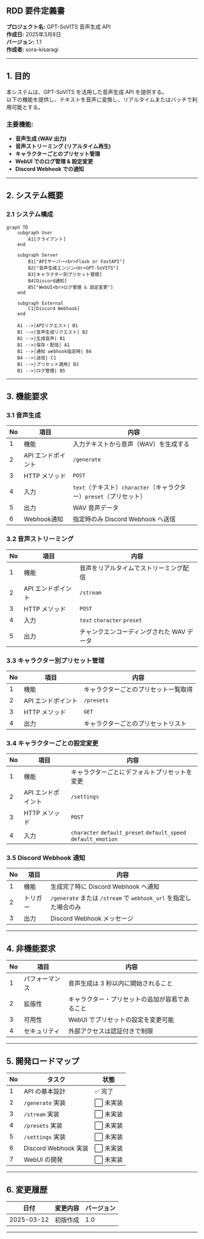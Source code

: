 ## **RDD 要件定義書**  
**プロジェクト名:** GPT-SoVITS 音声生成 API  
**作成日:** 2025年3月8日  
**バージョン:** 1.1  
**作成者:** sora-kisaragi  

---

## **1. 目的**  
本システムは、GPT-SoVITS を活用した音声生成 API を提供する。  
以下の機能を提供し、テキストを音声に変換し、リアルタイムまたはバッチで利用可能とする。  

### **主要機能:**  
- **音声生成 (WAV 出力)**  
- **音声ストリーミング (リアルタイム再生)**  
- **キャラクターごとのプリセット管理**  
- **WebUI でのログ管理 & 設定変更**  
- **Discord Webhook での通知**  

---

## **2. システム概要**  

### **2.1 システム構成**
```mermaid
graph TD
    subgraph User
        A1[クライアント]
    end

    subgraph Server
        B1["APIサーバー<br>Flask or FastAPI"]
        B2["音声生成エンジン<br>GPT-SoVITS"]
        B3[キャラクター別プリセット管理]
        B4[Discord通知]
        B5["WebUI<br>ログ管理 & 設定変更"]
    end

    subgraph External
        C1[Discord Webhook]
    end

    A1 -->|APIリクエスト| B1
    B1 -->|音声生成リクエスト| B2
    B2 -->|生成音声| B1
    B1 -->|保存・配信| A1
    B1 -->|通知 webhook指定時| B4
    B4 -->|送信| C1
    B1 -->|プリセット適用| B3
    B1 -->|ログ管理| B5
```

---

## **3. 機能要求**

### **3.1 音声生成**
| No | 項目 | 内容 |
|----|------|------|
| 1 | 機能 | 入力テキストから音声（WAV）を生成する |
| 2 | API エンドポイント | `/generate` |
| 3 | HTTP メソッド | `POST` |
| 4 | 入力 | `text`（テキスト）`character`（キャラクター）`preset`（プリセット） |
| 5 | 出力 | WAV 音声データ |
| 6 | Webhook通知 | 指定時のみ Discord Webhook へ送信 |

### **3.2 音声ストリーミング**
| No | 項目 | 内容 |
|----|------|------|
| 1 | 機能 | 音声をリアルタイムでストリーミング配信 |
| 2 | API エンドポイント | `/stream` |
| 3 | HTTP メソッド | `POST` |
| 4 | 入力 | `text` `character` `preset` |
| 5 | 出力 | チャンクエンコーディングされた WAV データ |

### **3.3 キャラクター別プリセット管理**
| No | 項目 | 内容 |
|----|------|------|
| 1 | 機能 | キャラクターごとのプリセット一覧取得 |
| 2 | API エンドポイント | `/presets` |
| 3 | HTTP メソッド | `GET` |
| 4 | 出力 | キャラクターごとのプリセットリスト |

### **3.4 キャラクターごとの設定変更**
| No | 項目 | 内容 |
|----|------|------|
| 1 | 機能 | キャラクターごとにデフォルトプリセットを変更 |
| 2 | API エンドポイント | `/settings` |
| 3 | HTTP メソッド | `POST` |
| 4 | 入力 | `character` `default_preset` `default_speed` `default_emotion` |

### **3.5 Discord Webhook 通知**
| No | 項目 | 内容 |
|----|------|------|
| 1 | 機能 | 生成完了時に Discord Webhook へ通知 |
| 2 | トリガー | `/generate` または `/stream` で `webhook_url` を指定した場合のみ |
| 3 | 出力 | Discord Webhook メッセージ |

---

## **4. 非機能要求**
| No | 項目 | 内容 |
|----|------|------|
| 1 | パフォーマンス | 音声生成は 3 秒以内に開始されること |
| 2 | 拡張性 | キャラクター・プリセットの追加が容易であること |
| 3 | 可用性 | WebUI でプリセットの設定を変更可能 |
| 4 | セキュリティ | 外部アクセスは認証付きで制限 |

---

## **5. 開発ロードマップ**
| No | タスク | 状態 |
|----|-------|------|
| 1 | API の基本設計 | ✅ 完了 |
| 2 | `/generate` 実装 | ⬜ 未実装 |
| 3 | `/stream` 実装 | ⬜ 未実装 |
| 4 | `/presets` 実装 | ⬜ 未実装 |
| 5 | `/settings` 実装 | ⬜ 未実装 |
| 6 | Discord Webhook 実装 | ⬜ 未実装 |
| 7 | WebUI の開発 | ⬜ 未実装 |

---

## **6. 変更履歴**
| 日付 | 変更内容 | バージョン |
|----|------|------|
| 2025-03-12 | 初版作成 | 1.0 |

---